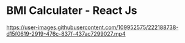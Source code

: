 # BMI Calculater - React Js

https://user-images.githubusercontent.com/109952575/222188738-d15f0619-2919-476c-837f-437ac7299027.mp4



